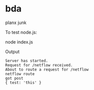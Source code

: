 bda
===

planx junk


To test node.js:

node index.js

Output

```
Server has started.
Request for /netflow received.
About to route a request for /netflow
netflow route
got post
{ test: 'this' }
```

